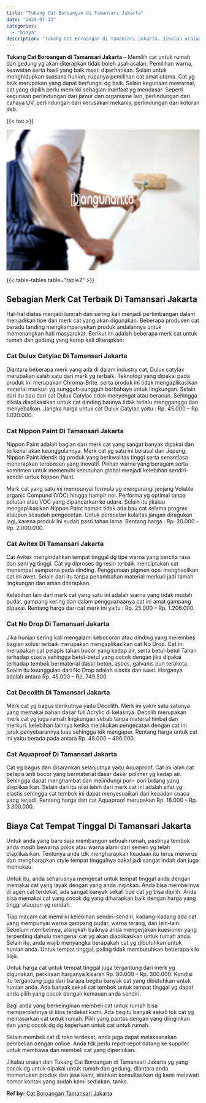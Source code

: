 ```yaml
---
title: "Tukang Cat Boroangan di Tamansari Jakarta"
date: "2024-07-13"
categories: 
  - "biaya"
description: "Tukang Cat Boroangan di Tamansari Jakarta. Jikalau uraian dari Tukang Cat Boroangan di Tamansari Jakarta yg yang cocok dg untuk dipakai untuk rumah dan gedun..."
---
```


**Tukang Cat Boroangan di Tamansari Jakarta** – Memilih cat untuk rumah dan gedung yg akan diterapkan tidak boleh asal-asalan. Pemilihan warna, keawetan serta hasil yang baik mesti diperhatikan. Selain untuk menghidupkan suasana hunian, rupanya pemilihan cat amat utama. Cat yg baik merupakan yang dapat berfungsi dg baik. Selain kegunaan mewarnai, cat yang dipilih perlu memiliki sebagian manfaat yg mendasar. Seperti kegunaan perlindungan dari jamur dan organisme lain, perlindungan dari cahaya UV, perlindungan dari kerusakan mekanis, perlindungan dari kotoran dsb.

{{< toc >}}

![Tukang Cat Boroangan di Tamansari Jakarta](/images/jasa-cat-murah02.png)

{{< table-tables table="table2" >}}

## Sebagian Merk Cat Terbaik Di Tamansari Jakarta

Hal-hal diatas menjadi lumrah dan sering kali menjadi pertimbangan dalam menjadikan tipe dan merk cat yang akan digunakan. Beberapa produsen cat beradu tanding mengkampanyekan produk andalannya untuk memenangkan hati masyarakat. Berikut ini adalah beberapa merk cat untuk rumah dan gedung yang kerap kali diterapkan:

### Cat Dulux Catylac Di Tamansari Jakarta

Diantara beberapa merk yang ada di dalam industry cat, Dulux catylax merupakan salah satu dari merk yg terbaik. Teknologi yang dipakai pada produk ini merupakan Chroma-Brite, serta produk ini tidak mengaplikasikan material merkuri yg sungguh-sungguh berbahaya untuk lingkungan. Selain dari itu bau dari cat Dulux Catylac tidak menyengat atau beracun. Sehingga dikala diaplikasikan untuk cat dinding baunya tidak terlalu mengganggu dan menyebalkan. Jangka harga untuk cat Dulux Catylac yaitu : Rp. 45.000 – Rp. 1.020.000.

### Cat Nippon Paint Di Tamansari Jakarta

Nippon Paint adalah bagian dari merk cat yang sangat banyak dipakai dan terkenal akan keunggulannya. Merk cat yg satu ini berasal dari Jepang, Nippon Paint identik dg produk yang berkwalitas tinggi serta senantiasa menerapkan terobosan yang inovatif. Pilihan warna yang beragam serta komitmen untuk memenuhi kebutuhan global menjadi kelebihan sendiri-sendiri untuk Nippon Paint.

Merk cat yang satu ini mempunyai formula yg mengurangi jenjang Volatile organic Compund (VOC) hingga hampir nol. Performa yg optimal tanpa polutan atau VOC yang dipancarkan ke udara. Selain itu jikalau mengaplikasikan Nippon Paint hampir tidak ada bau cat selama progres ataupun sesudah pengecetan. Untuk persoalan kulaitas jangan diragukan lagi, karena produk ini sudah pasti tahan lama. Bentang harga : Rp. 20.000 – Rp. 2.000.000.

### Cat Avitex Di Tamansari Jakarta

Cat Avitex mengindahkan tempat tinggal dg tipe warna yang bercita rasa dan seni yg tinggi. Cat yg diproses dg resin terbaik menciptakan cat menempel sempurna pada dinding. Penggunaan pigmen opsi menghasilkan cat ini awet. Selain dari itu tanpa penambahan material merkuri jadi ramah lingkungan dan aman diterapkan.

Kelebihan lain dari merk cat yang satu ini adalah warna yang tidak mudah pudar, gampang kering dan dalam pengguanaanya cat ini amat gampang dipakai. Rentang harga dari cat merk ini yaitu : Rp. 25.000 – Rp. 1.206.000.

### Cat No Drop Di Tamansari Jakarta

Jika hunian sering kali mengalami kebocoran atau dinding yang merembes bagian solusi terbaik merupakan mengaplikasikan cat No Drop. Cat ini merupakan cat pelapis tahan bocor yang kedap air, serta betul-betul Tahan terhadap cuaca sehingga betul-betul yang cocok dengan jika dipakai terhadap tembok bermaterial dasar beton, asbes, galvanis pun terakota. Sealin itu keunggulan dari No Drop adalah elastis dan awet. Harganya adalah antara Rp. 45.000 – Rp. 749.500

### Cat Decolith Di Tamansari Jakarta

Merk cat yg bagus berikutnya yaitu Decolith. Merk ini yakni satu satunya yang memakai bahan dasar full Acrylic di kelasnya. Decolih merupakan merk cat yg juga ramah lingkungan sebab tanpa material timbal dan merkuri. kelebihan lainnya ketika melakukan pengecatan dengan cat ini jarak penyebarannya luas sehingga tdk mengapur. Rentang harga untuk cat ini yaitu berada pada antara Rp. 48.000 – 496.000.

### Cat Aquaproof Di Tamansari Jakarta

Cat yg bagus dan disarankan selanjutnya yaitu Aquaproof. Cat ini ialah cat pelapis anti bocor yang bermaterial dasar dasar polimer yg kedap air. Sehingga dapat menghambat dan melindungi pori- pori bidang yang diaplikasikan. Selain dari itu nilai lebih dari merk cat ini adalah sifat yg elastis sehingga cat tembok ini dapat menyesuaikan dari keaadan cuaca yang terjadi. Rentang harga dari cat Aquaproof merupakan Rp. 18.000 – Rp. 3.300.000.

## Biaya Cat Tempat Tinggal Di Tamansari Jakarta

Untuk anda yang baru saja membangun sebuah rumah, pastinya tembok anda masih bewarna polos atau warna alami dari semen yg telah diaplikasikan. Tentunya anda tdk mengharapkan keadaan itu terus menerus dan mengharapkan style tempat tinggalnya bakal jadi sangat indah dan juga memukau.

Untuk itu, anda seharusnya mengecat untuk tempat tinggal anda dengan memakai cat yang layak dengan yang anda inginkan. Anda bisa membelinya di agen cat terdekat, ada sangat banyak sekali tipe cat yg bisa dipilih. Anda bisa memakai cat yang cocok dg yang diharapkan baik dengan harga yang tinggi ataupun yg rendah.

Tiap macam cat memiliki kelebihan sendiri-sendiri, kadang-kadang ada cat yang mempunyai warna gampang pudar, warna terang, dan lain-lain. Sebelum membelinya, alangkah baiknya anda mengerjakan kuesioner yang terpenting dahulu mengenai cat yg akan diaplikasikan untuk rumah anda. Selain itu, anda wajib menyangka berapakah cat yg dibutuhkan untuk hunian anda. Untuk tempat tinggal, paling tidak membutuhkan beberapa kilo saja.

Untuk harga cat untuk tempat tinggal juga tergantung dari merk yg digunakan, perkiraan harganya kisaran Rp. 80.000 – Rp. 300.000. Kondisi itu tergantung juga dari barapa begitu banyak cat yang dibutuhkan untuk hunian anda. Ada banyak sekali cat tembok untuk tempat tinggal yg dapat anda pilih yang cocok dengan kemauan anda sendiri.

Bagi anda yang berkeinginan membeli cat untuk rumah bisa memperolehnya di kios terdekat kami. Ada begitu banyak sekali tok cat yg memasarkan cat untuk rumah. Pilih yang pantas dengan yang diinginkan dan yang cocok dg dg keperluan untuk cat untuk rumah.

Selain membeli cat di toko terdekat, anda juga dapat melaksanakan pembelian dengan online. Anda tdk perlu repot-repot datang ke supplier untuk membawa dan membeli cat yang diperlukan.

Jikalau uraian dari Tukang Cat Boroangan di Tamansari Jakarta yg yang cocok dg untuk dipakai untuk rumah dan gedung. diantara anda memerlukan produk dan jasa kami, silahkan konsultasikan dg kami melewati nomor kontak yang sudah kami sediakan. tanks.

**Ref by:** [Cat Boroangan Tamansari Jakarta](https://id.wikipedia.org/wiki/Cat)
